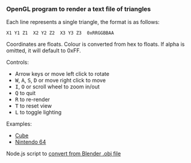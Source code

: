 ### OpenGL program to render a text file of triangles

Each line represents a single triangle, the format is as follows:

    X1 Y1 Z1  X2 Y2 Z2  X3 Y3 Z3  0xRRGGBBAA

Coordinates are floats.
Colour is converted from hex to floats. If alpha is omitted, it will default to 0xFF.

Controls:
- Arrow keys or move left click to rotate
- <kbd>W</kbd>, <kbd>A</kbd>, <kbd>S</kbd>, <kbd>D</kbd> or move right click to move
- <kbd>I</kbd>, <kbd>O</kbd> or scroll wheel to zoom in/out
- <kbd>Q</kbd> to quit
- <kbd>R</kbd> to re-render
- <kbd>T</kbd> to reset view
- <kbd>L</kbd> to toggle lighting

Examples:
- [Cube](cube.tri)
- [Nintendo 64](n64.tri)

Node.js script to [convert from Blender .obj file](https://gist.github.com/mekb-turtle/fa1f8392b5be5922c09f5e2cfeeca034)

